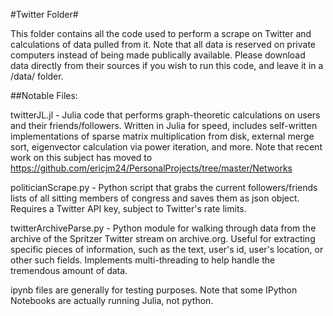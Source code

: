 #Twitter Folder#

This folder contains all the code used to perform a scrape on Twitter and calculations of data pulled from it. Note that all data is reserved on private computers instead of being made publically available. Please download data directly from their sources if you wish to run this code, and leave it in a /data/ folder.

##Notable Files:

twitterJL.jl - Julia code that performs graph-theoretic calculations on users and their friends/followers. Written in Julia for speed, includes self-written implementations of sparse matrix multiplication from disk, external merge sort, eigenvector calculation via power iteration, and more. Note that recent work on this subject has moved to https://github.com/ericjm24/PersonalProjects/tree/master/Networks

politicianScrape.py - Python script that grabs the current followers/friends lists of all sitting members of congress and saves them as json object. Requires a Twitter API key, subject to Twitter's rate limits.

twitterArchiveParse.py - Python module for walking through data from the archive of the Spritzer Twitter stream on archive.org. Useful for extracting specific pieces of information, such as the text, user's id, user's location, or other such fields. Implements multi-threading to help handle the tremendous amount of data.

ipynb files are generally for testing purposes. Note that some IPython Notebooks are actually running Julia, not python.
